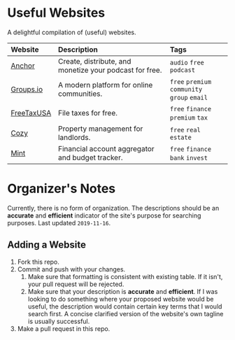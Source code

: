 # Useful Websites
A delightful compilation of (useful) websites. 

| Website | Description | Tags |
| :------ | :---------- | :--- |
| [Anchor](https://anchor.fm) | Create, distribute, and monetize your podcast for free. | `audio` `free` `podcast` |
| [Groups.io](https://groups.io) | A modern platform for online communities. | `free` `premium` `community`<br>`group` `email` |
| [FreeTaxUSA](https://www.freetaxusa.com) | File taxes for free. | `free` `finance` `premium` `tax` |
| [Cozy](https://cozy.co) | Property management for landlords. | `free` `real estate` |
| [Mint](https://www.mint.com) | Financial account aggregator and budget tracker. | `free` `finance` `bank` `invest` |


# Organizer's Notes
Currently, there is no form of organization. The descriptions should be an **accurate** and **efficient** indicator of the site's purpose for searching purposes. Last updated `2019-11-16`.

## Adding a Website
1. Fork this repo.
2. Commit and push with your changes.
   1. Make sure that formatting is consistent with existing table. If it isn't, your pull request will be rejected.
   2. Make sure that your description is **accurate** and **efficient**. If I was looking to do something where your proposed website would be useful, the description would contain certain key terms that I would search first. A concise clarified version of the website's own tagline is usually successful.
3. Make a pull request in this repo.
